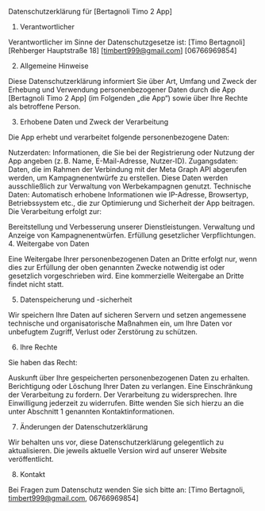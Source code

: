 Datenschutzerklärung für [Bertagnoli Timo 2 App]

1. Verantwortlicher

Verantwortlicher im Sinne der Datenschutzgesetze ist:
[Timo Bertagnoli]
[Rehberger Hauptstraße 18]
[timbert999@gmail.com]
[06766969854]

2. Allgemeine Hinweise

Diese Datenschutzerklärung informiert Sie über Art, Umfang und Zweck der Erhebung und Verwendung personenbezogener Daten durch die App [Bertagnoli Timo 2 App] (im Folgenden „die App“) sowie über Ihre Rechte als betroffene Person.

3. Erhobene Daten und Zweck der Verarbeitung

Die App erhebt und verarbeitet folgende personenbezogene Daten:

Nutzerdaten:
Informationen, die Sie bei der Registrierung oder Nutzung der App angeben (z. B. Name, E-Mail-Adresse, Nutzer-ID).
Zugangsdaten:
Daten, die im Rahmen der Verbindung mit der Meta Graph API abgerufen werden, um Kampagnenentwürfe zu erstellen. Diese Daten werden ausschließlich zur Verwaltung von Werbekampagnen genutzt.
Technische Daten:
Automatisch erhobene Informationen wie IP-Adresse, Browsertyp, Betriebssystem etc., die zur Optimierung und Sicherheit der App beitragen.
Die Verarbeitung erfolgt zur:

Bereitstellung und Verbesserung unserer Dienstleistungen.
Verwaltung und Anzeige von Kampagnenentwürfen.
Erfüllung gesetzlicher Verpflichtungen.
4. Weitergabe von Daten

Eine Weitergabe Ihrer personenbezogenen Daten an Dritte erfolgt nur, wenn dies zur Erfüllung der oben genannten Zwecke notwendig ist oder gesetzlich vorgeschrieben wird. Eine kommerzielle Weitergabe an Dritte findet nicht statt.

5. Datenspeicherung und -sicherheit

Wir speichern Ihre Daten auf sicheren Servern und setzen angemessene technische und organisatorische Maßnahmen ein, um Ihre Daten vor unbefugtem Zugriff, Verlust oder Zerstörung zu schützen.

6. Ihre Rechte

Sie haben das Recht:

Auskunft über Ihre gespeicherten personenbezogenen Daten zu erhalten.
Berichtigung oder Löschung Ihrer Daten zu verlangen.
Eine Einschränkung der Verarbeitung zu fordern.
Der Verarbeitung zu widersprechen.
Ihre Einwilligung jederzeit zu widerrufen.
Bitte wenden Sie sich hierzu an die unter Abschnitt 1 genannten Kontaktinformationen.

7. Änderungen der Datenschutzerklärung

Wir behalten uns vor, diese Datenschutzerklärung gelegentlich zu aktualisieren. Die jeweils aktuelle Version wird auf unserer Website veröffentlicht.

8. Kontakt

Bei Fragen zum Datenschutz wenden Sie sich bitte an:
[Timo Bertagnoli, timbert999@gmail.com, 06766969854]
